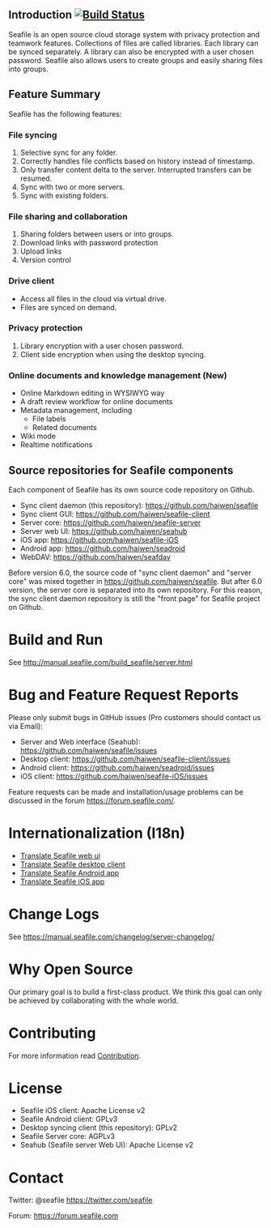 ## Introduction [![Build Status](https://secure.travis-ci.org/haiwen/seafile.svg?branch=master)](http://travis-ci.org/haiwen/seafile)

Seafile is an open source cloud storage system with privacy protection and teamwork features. Collections of files are called libraries. Each library can be synced separately. A library can also be encrypted with a user chosen password. Seafile also allows users to create groups and easily sharing files into groups.


## Feature Summary

Seafile has the following features:

### File syncing

1. Selective sync for any folder.
2. Correctly handles file conflicts based on history instead of timestamp.
3. Only transfer content delta to the server. Interrupted transfers can be resumed.
4. Sync with two or more servers.
5. Sync with existing folders.


### File sharing and collaboration

1. Sharing folders between users or into groups.
3. Download links with password protection
4. Upload links
5. Version control

### Drive client

* Access all files in the cloud via virtual drive.
* Files are synced on demand.

### Privacy protection

1. Library encryption with a user chosen password.
2. Client side encryption when using the desktop syncing.

### Online documents and knowledge management (New)

* Online Markdown editing in WYSIWYG way
* A draft review workflow for online documents
* Metadata management, including
  * File labels
  * Related documents
* Wiki mode
* Realtime notifications


## Source repositories for Seafile components


Each component of Seafile has its own source code repository on Github.

* Sync client daemon (this repository): https://github.com/haiwen/seafile
* Sync client GUI: https://github.com/haiwen/seafile-client
* Server core: https://github.com/haiwen/seafile-server
* Server web UI: https://github.com/haiwen/seahub
* iOS app: https://github.com/haiwen/seafile-iOS
* Android app: https://github.com/haiwen/seadroid
* WebDAV: https://github.com/haiwen/seafdav

Before version 6.0, the source code of "sync client daemon" and "server core" was mixed together in https://github.com/haiwen/seafile.
But after 6.0 version, the server core is separated into its own repository.
For this reason, the sync client daemon repository is still the "front page" for Seafile project on Github.

Build and Run
=============

See <http://manual.seafile.com/build_seafile/server.html>

Bug and Feature Request Reports
===============================

Please only submit bugs in GitHub issues (Pro customers should contact us via Email):

* Server and Web interface (Seahub): https://github.com/haiwen/seafile/issues
* Desktop client: https://github.com/haiwen/seafile-client/issues
* Android client: https://github.com/haiwen/seadroid/issues
* iOS client: https://github.com/haiwen/seafile-iOS/issues

Feature requests can be made and installation/usage problems can be discussed in the forum https://forum.seafile.com/.

Internationalization (I18n)
===========================

* [Translate Seafile web ui](https://github.com/haiwen/seafile/wiki/Seahub-Translation)
* [Translate Seafile desktop client](https://github.com/haiwen/seafile-client/#internationalization)
* [Translate Seafile Android app](https://github.com/haiwen/seadroid#internationalization)
* [Translate Seafile iOS app](https://github.com/haiwen/seafile-ios#internationalization-i18n)

Change Logs
===========

See <https://manual.seafile.com/changelog/server-changelog/>


Why Open Source
===============

Our primary goal is to build a first-class product. We think this goal can only be achieved by collaborating with the whole world.


Contributing
===========

For more information read [Contribution](http://manual.seafile.com/contribution.html).


License
=======

- Seafile iOS client: Apache License v2
- Seafile Android client: GPLv3
- Desktop syncing client (this repository): GPLv2
- Seafile Server core: AGPLv3
- Seahub (Seafile server Web UI): Apache License v2

Contact
=======

Twitter: @seafile <https://twitter.com/seafile>

Forum: <https://forum.seafile.com>
